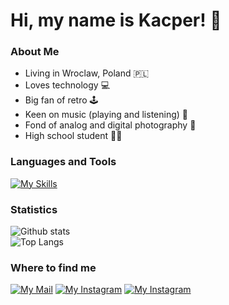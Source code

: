 # Hi, my name is Kacper! 👋

### About Me
- Living in Wroclaw, Poland 🇵🇱
- Loves technology 💻
- Big fan of retro 🕹
- Keen on music (playing and listening) 💽
- Fond of analog and digital photography 📸
- High school student 🧑‍🎓

### Languages and Tools
[![My Skills](https://skillicons.dev/icons?i=bash,bootstrap,css,html,js,linux,mysql,neovim,py,rust)](https://skillicons.dev)

### Statistics
![Github stats](https://github-readme-stats.vercel.app/api?username=kmtrebacz&count_private=false&layout=compact&theme=dark) <br>
![Top Langs](https://github-readme-stats.vercel.app/api/top-langs/?username=kmtrebacz&count_private=false&layout=compact&theme=dark)

### Where to find me
[![My Mail](https://img.shields.io/badge/Gmail-D14836?style=for-the-badge&logo=gmail&logoColor=white)](mailto:kacperkapitrebacz@gmail.com)
[![My Instagram](https://img.shields.io/badge/Instagram-E4405F?style=for-the-badge&logo=instagram&logoColor=white)](https://www.instagram.com/kmtrebacz/)
[![My Instagram](https://img.shields.io/badge/website-000000?style=for-the-badge&logo=About.me&logoColor=white)](https://kacpertrebacz.pl/)
